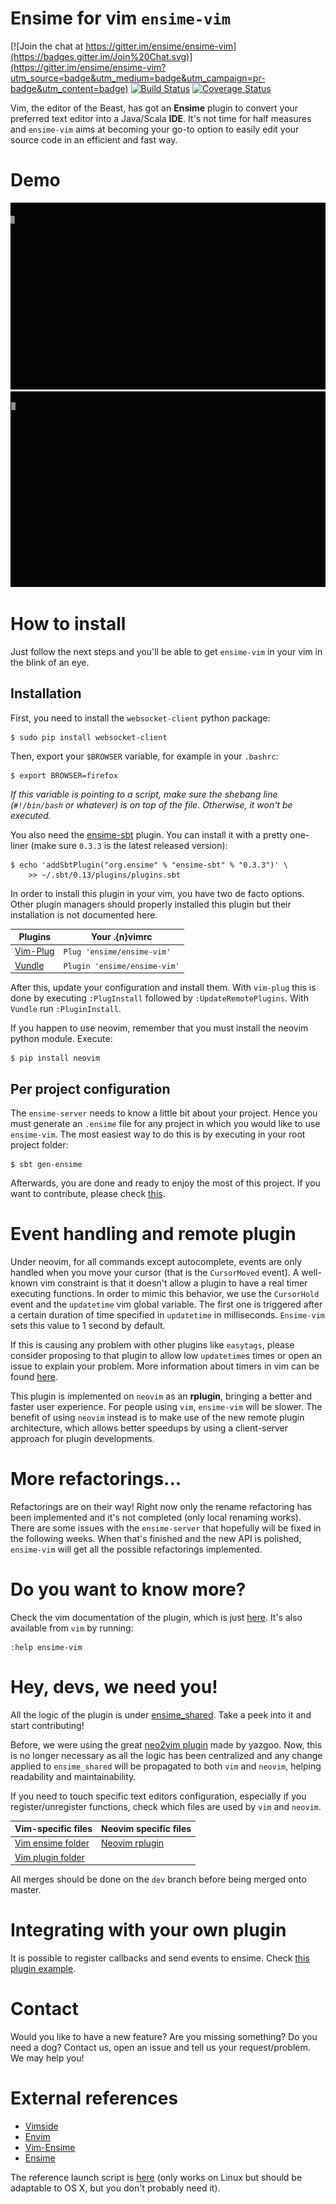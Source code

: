 # Ensime for vim `ensime-vim`

[![Join the chat at https://gitter.im/ensime/ensime-vim](https://badges.gitter.im/Join%20Chat.svg)](https://gitter.im/ensime/ensime-vim?utm_source=badge&utm_medium=badge&utm_campaign=pr-badge&utm_content=badge)
[![Build Status](https://drone.io/github.com/yazgoo/ensime-vim/status.png)](https://drone.io/github.com/yazgoo/ensime-vim/latest)
[![Coverage Status](https://coveralls.io/repos/yazgoo/ensime-vim/badge.svg?branch=master&service=github)](https://coveralls.io/github/yazgoo/ensime-vim?branch=master)

Vim, the editor of the Beast, has got an **Ensime** plugin to convert your preferred text editor
into a Java/Scala **IDE**. It's not time for half measures and `ensime-vim` aims at
becoming your go-to option to easily edit your source code in an efficient and fast way.

# Demo

![First demo](doc/ensime-vim.gif)
![Second demo](doc/ensime-vim2.gif)

# How to install
  
Just follow the next steps and you'll be able to get `ensime-vim` in your vim in the blink of an eye.
  
## Installation
First, you need to install the `websocket-client` python package:

    $ sudo pip install websocket-client

Then, export your `$BROWSER` variable, for example in your `.bashrc`:

    $ export BROWSER=firefox

*If this variable is pointing to a script, make sure the shebang line (`#!/bin/bash` or whatever) 
is on top of the file. Otherwise, it won't be executed.*

You also need the [ensime-sbt](https://github.com/ensime/ensime-sbt) plugin. You can
install it with a pretty one-liner (make sure `0.3.3` is the latest released version):
    
    $ echo 'addSbtPlugin("org.ensime" % "ensime-sbt" % "0.3.3")' \
        >> ~/.sbt/0.13/plugins/plugins.sbt

In order to install this plugin in your vim, you have two de facto options. Other plugin managers
should properly installed this plugin but their installation is not documented here.

Plugins                                           |Your .{n}vimrc
--------------------------------------------------|-------------------------------
[Vim-Plug](https://github.com/junegunn/vim-plug)  | `Plug 'ensime/ensime-vim'`
[Vundle](https://github.com/VundleVim/Vundle.vim) | `Plugin 'ensime/ensime-vim'`

After this, update your configuration and install them. With `vim-plug` this is done
by executing `:PlugInstall` followed by `:UpdateRemotePlugins`. With `Vundle` run `:PluginInstall`.

If you happen to use neovim, remember that you must install the neovim python module. Execute:

    $ pip install neovim

## Per project configuration

The `ensime-server` needs to know a little bit about your project. Hence you must generate an
`.ensime` file for any project in which you would like to use `ensime-vim`. The most easiest way to
do this is by executing in your root project folder:

    $ sbt gen-ensime

Afterwards, you are done and ready to enjoy the most of this project. If you want to contribute,
please check [this](#developer-howto).

# Event handling and remote plugin

Under neovim, for all commands except autocomplete, events are only handled when you move your cursor 
(that is the `CursorMoved` event). A well-known vim constraint is that it doesn't allow a plugin to 
have a real timer executing functions. In order to mimic this behavior, we use the `CursorHold` event 
and the `updatetime` vim global variable. The first one is triggered after a certain duration of time 
specified in `updatetime` in milliseconds. `Ensime-vim` sets this value to 1 second by default. 
  
If this is causing any problem with other plugins like `easytags`, please consider proposing to that 
plugin to allow low `updatetime`s times or open an issue to explain your problem. More information 
about timers in vim can be found [here](http://vim.wikia.com/wiki/Timer_to_execute_commands_periodically).
  
This plugin is implemented on `neovim` as an **rplugin**, bringing a better and faster user experience.
For people using `vim`, `ensime-vim` will be slower. The benefit of using `neovim` instead
is to make use of the new remote plugin architecture, which allows better speedups by using a
client-server approach for plugin developments.

# More refactorings...

Refactorings are on their way! Right now only the rename refactoring has been implemented and it's
not completed (only local renaming works). There are some issues with the `ensime-server` that
hopefully will be fixed in the following weeks. When that's finished and the new API is polished,
`ensime-vim` will get all the possible refactorings implemented.

# Do you want to know more?

Check the vim documentation of the plugin, which is just [here](doc/ensime-vim.txt). It's also available
from `vim` by running:

    :help ensime-vim

# Hey, devs, we need you!

All the logic of the plugin is under [ensime_shared](ensime_shared/). Take a peek into it and start contributing!
  
Before, we were using the great [neo2vim plugin](https://github.com/yazgoo/neo2vim) made by yazgoo. Now, this is 
no longer necessary as all the logic has been centralized and any change applied to `ensime_shared` will be propagated 
to both `vim` and `neovim`, helping readability and maintainability.
  
If you need to touch specific text editors configuration, especially if you register/unregister functions, check which
files are used by `vim` and `neovim`.
  
Vim-specific files                    | Neovim specific files
--------------------------------------|----------------------
[Vim ensime folder](autoload/)        | [Neovim rplugin](rplugin/python/ensime.py)
[Vim plugin folder](plugin/ensime.vim)|
  

All merges should be done on the `dev` branch before being merged onto master.

# Integrating with your own plugin

It is possible to register callbacks and send events to ensime.
Check [this plugin example](https://github.com/yazgoo/ensime-vim-typecheck).

# Contact

Would you like to have a new feature? Are you missing something? Do you need a dog? Contact us, 
open an issue and tell us your request/problem. We may help you!

# External references

* [Vimside](https://github.com/megaannum/vimside)
* [Envim](https://github.com/jlc/envim)
* [Vim-Ensime](https://github.com/psuter/vim-ensime)
* [Ensime](https://github.com/andreypopp/ensime)

The reference launch script is [here](https://gist.github.com/fommil/4ff3ad5b134280de5e46) 
(only works on Linux but should be adaptable to OS X, but you don't probably need it).
